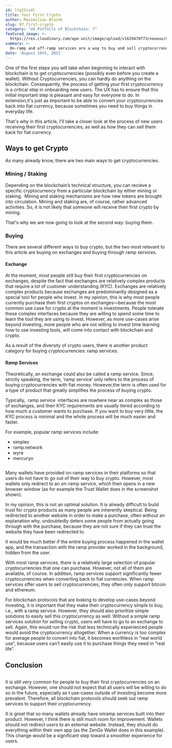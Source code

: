 ```yaml
---
id: ltq15cz4l
title: Your First Crypto
author: Maximilian Blazek
slug: 07_first-crypto
category: "UX Pitfalls of Blockchain: 7"
featured_image: >-
  https://res.cloudinary.com/ape-unit/image/upload/v1629470773/neueux/media/articles/Frame%202042.png
summary: >-
  On-ramp and off-ramp services are a way to buy and sell cryptocurrencies with fiat money quickly and easily. They provide an essential service because they significantly lower the barrier to entry for inexperienced users. Without these services, inexperienced users would be overwhelmed with the interfaces and interactions required to buy cryptocurrencies on an exchange.
date: 'August 16th, 2021'
---
```

One of the first steps you will take when beginning to interact with blockchain is to get cryptocurrencies (possibly even before you create a wallet). Without Cryptocurrencies, you can hardly do anything on the blockchain. Consequently, the process of getting your first cryptocurrency is a critical step in onboarding new users. The UX has to ensure that this initial important step is pleasant and easy for everyone to do. In extension,it's just as important to be able to convert your cryptocurrencies back into fiat currency, because sometimes you need to buy things in everyday life.

That's why in this article, I'll take a closer look at the process of new users receiving their first cryptocurrencies, as well as how they can sell them back for fiat currency.

## Ways to get Crypto

As many already know, there are two main ways to get cryptocurrencies.

### Mining / Staking

Depending on the blockchain’s technical structure, you can recieve a specific cryptocurrency from a particular blockchain by either mining or staking.  Mining and staking mechanisms are how new tokens are brought into circulation. Mining and staking are, of course, rather advanced activities. So, it is not likely that someone will receive their first crypto by mining.

That's why we are now going to look at the second way: buying them.

### Buying

There are several different ways to buy crypto, but the two most relevant to this article are buying on exchanges and buying through ramp services.

#### Exchange

At the moment, most people still buy their first cryptocurrencies on exchanges, despite the fact that exchanges are relatively complex products that require a lot of customer understanding (KYC). Exchanges are relatively complex products because exchanges are predominantly designed as a special tool for people who invest. In my opinion, this is why most people currently purchase their first cryptos on exchanges—because the most common use case for crypto at the moment is investments.
People tolerate these complex interfaces because they are willing to spend some time to learn the tool they are using to invest. However, as more use-cases arise beyond investing, more people who are not willing to invest time learning how to use investing tools, will come into contact with blockchain and crypto.

As a result of the diversity of crypto users, there is another product category for buying cryptocurrencies: ramp services.

#### Ramp Services

Theoretically, an exchange could also be called a ramp service. Since, strictly speaking, the term, ‘ramp service’ only refers to the process of buying cryptocurrencies with fiat money. However,the term is often used for a type of product that greatly simplifies the process of buying crypto.

Typically,  ramp service  interfaces are nowhere near as complex as those of exchanges, and their KYC requirements are usually tiered according to how much a customer wants to purchase. If you want to buy very little, the KYC process is minimal and the whole process will be much easier and faster.

For example, popular ramp services include:

- simplex
- ramp.network
- wyre
- mercuryo

<a href="/apps/app-1618389262827-trust-wallet-v6z58hamj/screen/6xz6er750"><img class="article-image-left" src="https://res.cloudinary.com/ape-unit/image/upload/v1629993583/neueux/media/articles/onramp_1.jpg" alt=""></a>

Many wallets have provided on-ramp services in their platforms so that users do not have to go out of their way to buy crypto. However, most wallets only redirect to an on-ramp service, which then opens in a new browser window (as for example the Trust Wallet does in the screenshot shown). 

In my opinion, this is not an optimal solution. It is already difficult to build trust for crypto products as many people are inherently skeptical. Being redirected to another website in order to make a purchase, often without an explanation why, undoubtedly deters some people from actually going through with the purchase, because they are not sure if they can trust the website they have been redirected to.

It would be much better if the entire buying process happened in the wallet app, and the transaction with the ramp provider worked in the background, hidden from the user.

With most ramp services, there is a relatively large selection of popular cryptocurrencies that one can purchase. However, not all of them are available, of course. In addition, ramp services support significantly fewer cryptocurrencies when converting back to fiat currencies. When ramp services offer users to sell cryptocurrencies, they often only support bitcoin and ethereum.

For blockchain protocols that are looking to develop use-cases beyond investing, it is important that they make their cryptocurrency simple to buy, i.e., with a ramp service. However, they should also prioritize simple solutions to easily sell this cryptocurrency as well. Without a simple ramp services solution for selling crypto, users will have to go to an exchange to sell. Again, this would run the risk that less technically experienced people would avoid the cryptocurrency altogether. When a currency is too complex for average people to convert into fiat, it becomes worthless in “real world use”, because users can’t easily use it to purchase things they need in “real life”.

## Conclusion

<div class="trust-article-image-block">
  <a href="/apps/app-1618409563523-zengo-wallet-hejeoxdps/screen/a8rsh0mvb"><img class="article-image-right" src="https://res.cloudinary.com/ape-unit/image/upload/v1629993584/neueux/media/articles/onramp_2.jpg" alt=""></a>

  It is still very common for people to buy their first cryptocurrencies on an exchange. However, one should not expect that all users will be willing to do so in the future, especially as t use-cases outside of investing become more prevalent. Therefore, all blockchain protocols should seek out ramp services to support their cryptocurrency.

  It is great that so many wallets already have onramp services built into their product. However, I think there is still much room for improvement. Wallets should not redirect users to an external website. Instead, they should do everything within their own app (as the ZenGo Wallet does in this example). This change would be a significant step toward a smoother experience for users.
</div>


